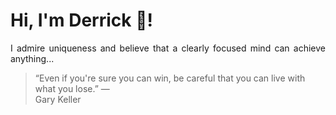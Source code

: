 # Hi, I'm Derrick 👋!
<p align="justify">I admire uniqueness and believe that a clearly focused mind can achieve anything...</p> 
<!-- #quote-start -->
<blockquote>&ldquo;Even if you're sure you can win, be careful that you can live with what you lose.&rdquo; &mdash; <footer>Gary Keller</footer></blockquote>
<!-- #quote-end -->
